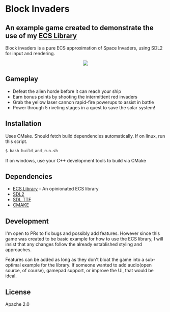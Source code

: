 # Block Invaders
## An example game created to demonstrate the use of my [ECS Library][lib_url]

Block invaders is a pure ECS approximation of Space Invaders, using SDL2 for input and rendering.

<p align="center">
  <img src="https://media1.giphy.com/media/v1.Y2lkPTc5MGI3NjExcjZtaDVzd2hocXVkMGV3dmtpYXIydnZyYWI3c2p6ODg1ZHd5NXFmbCZlcD12MV9pbnRlcm5hbF9naWZfYnlfaWQmY3Q9Zw/CRtrK03bYR0YD9dCEy/giphy.gif" />
</p>

## Gameplay
- Defeat the alien horde before it can reach your ship
- Earn bonus points by shooting the intermittent red invaders
- Grab the yellow laser cannon rapid-fire powerups to assist in battle
- Power through 5 riveting stages in a quest to save the solar system!

## Installation
Uses CMake. Should fetch build dependencies automatically. If on linux, run this script.
```sh
$ bash build_and_run.sh
```
If on windows, use your C++ development tools to build via CMake

## Dependencies
- [ECS Library][lib_url] - An opinionated ECS library
- [SDL2][sdl_url]
- [SDL TTF][sdl_ttf_url]
- [CMAKE][cmake_url]

## Development

I'm open to PRs to fix bugs and possibly add features. However since this game was created to be basic example for how to use the ECS library, I will insist that any changes follow the already established styling and approaches.

Features can be added as long as they don't bloat the game into a sub-optimal example for the library. If someone wanted to add audio(open source, of course), gamepad support, or improve the UI, that would be ideal.

## License

Apache 2.0

[//]: # ()

   [lib_url]: <https://github.com/gregoriB/ECS_library>
   [sdl_url]: <https://github.com/libsdl-org/SDL>
   [sdl_ttf_url]: <https://github.com/libsdl-org/SDL_ttf>
   [cmake_url]: <https://cmake.org>
   [image_url]: <https://media1.giphy.com/media/v1.Y2lkPTc5MGI3NjExcjZtaDVzd2hocXVkMGV3dmtpYXIydnZyYWI3c2p6ODg1ZHd5NXFmbCZlcD12MV9pbnRlcm5hbF9naWZfYnlfaWQmY3Q9Zw/CRtrK03bYR0YD9dCEy/giphy.gif>
